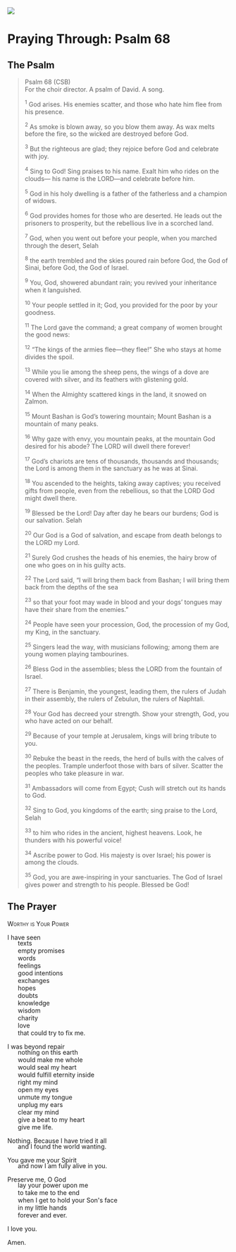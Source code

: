 <img class="intro-right" src="/images/art-paris-psalter.jpg">

<style>
  li {list-style-type: none;}
  p + ul {
    margin-top: -18px;
}
</style>

# Praying Through: Psalm 68

## The Psalm

>Psalm 68 (CSB)  
><sup></sup> For the choir director. A psalm of David. A song. 
>
><sup>1</sup> God arises. His enemies scatter, and those who hate him flee from his presence. 
>
><sup>2</sup> As smoke is blown away, so you blow them away. As wax melts before the fire, so the wicked are destroyed before God. 
>
><sup>3</sup> But the righteous are glad; they rejoice before God and celebrate with joy. 
>
><sup>4</sup> Sing to God! Sing praises to his name. Exalt him who rides on the clouds— his name is the LORD—and celebrate before him. 
>
><sup>5</sup> God in his holy dwelling is a father of the fatherless and a champion of widows. 
>
><sup>6</sup> God provides homes for those who are deserted. He leads out the prisoners to prosperity, but the rebellious live in a scorched land. 
>
><sup>7</sup> God, when you went out before your people, when you marched through the desert, Selah 
>
><sup>8</sup> the earth trembled and the skies poured rain before God, the God of Sinai, before God, the God of Israel. 
>
><sup>9</sup> You, God, showered abundant rain; you revived your inheritance when it languished. 
>
><sup>10</sup> Your people settled in it; God, you provided for the poor by your goodness. 
>
><sup>11</sup> The Lord gave the command; a great company of women brought the good news: 
>
><sup>12</sup> “The kings of the armies flee—they flee!” She who stays at home divides the spoil. 
>
><sup>13</sup> While you lie among the sheep pens, the wings of a dove are covered with silver, and its feathers with glistening gold. 
>
><sup>14</sup> When the Almighty scattered kings in the land, it snowed on Zalmon. 
>
><sup>15</sup> Mount Bashan is God’s towering mountain; Mount Bashan is a mountain of many peaks. 
>
><sup>16</sup> Why gaze with envy, you mountain peaks, at the mountain God desired for his abode? The LORD will dwell there forever! 
>
><sup>17</sup> God’s chariots are tens of thousands, thousands and thousands; the Lord is among them in the sanctuary as he was at Sinai. 
>
><sup>18</sup> You ascended to the heights, taking away captives; you received gifts from people, even from the rebellious, so that the LORD God might dwell there. 
>
><sup>19</sup> Blessed be the Lord! Day after day he bears our burdens; God is our salvation. Selah 
>
><sup>20</sup> Our God is a God of salvation, and escape from death belongs to the LORD my Lord. 
>
><sup>21</sup> Surely God crushes the heads of his enemies, the hairy brow of one who goes on in his guilty acts. 
>
><sup>22</sup> The Lord said, “I will bring them back from Bashan; I will bring them back from the depths of the sea 
>
><sup>23</sup> so that your foot may wade in blood and your dogs’ tongues may have their share from the enemies.” 
>
><sup>24</sup> People have seen your procession, God, the procession of my God, my King, in the sanctuary. 
>
><sup>25</sup> Singers lead the way, with musicians following; among them are young women playing tambourines. 
>
><sup>26</sup> Bless God in the assemblies; bless the LORD from the fountain of Israel. 
>
><sup>27</sup> There is Benjamin, the youngest, leading them, the rulers of Judah in their assembly, the rulers of Zebulun, the rulers of Naphtali. 
>
><sup>28</sup> Your God has decreed your strength. Show your strength, God, you who have acted on our behalf. 
>
><sup>29</sup> Because of your temple at Jerusalem, kings will bring tribute to you. 
>
><sup>30</sup> Rebuke the beast in the reeds, the herd of bulls with the calves of the peoples. Trample underfoot those with bars of silver. Scatter the peoples who take pleasure in war. 
>
><sup>31</sup> Ambassadors will come from Egypt; Cush will stretch out its hands to God. 
>
><sup>32</sup> Sing to God, you kingdoms of the earth; sing praise to the Lord, Selah 
>
><sup>33</sup> to him who rides in the ancient, highest heavens. Look, he thunders with his powerful voice! 
>
><sup>34</sup> Ascribe power to God. His majesty is over Israel; his power is among the clouds. 
>
><sup>35</sup> God, you are awe-inspiring in your sanctuaries. The God of Israel gives power and strength to his people. Blessed be God!

## The Prayer

<div style="font-variant: small-caps;">
Worthy is Your Power
</div>

I have seen
* texts
* empty promises
* words
* feelings
* good intentions
* exchanges
* hopes
* doubts
* knowledge
* wisdom
* charity
* love
* that could try to fix me.

I was beyond repair
* nothing on this earth
* would make me whole
* would seal my heart
* would fulfill eternity inside
* right my mind
* open my eyes
* unmute my tongue
* unplug my ears
* clear my mind
* give a beat to my heart
* give me life.

Nothing. Because I have tried it all
* and I found the world wanting.

You gave me your Spirit
* and now I am fully alive in you.

Preserve me, O God
* lay your power upon me
* to take me to the end
* when I get to hold your Son's face
* in my little hands
* forever and ever.

I love you.

Amen.
